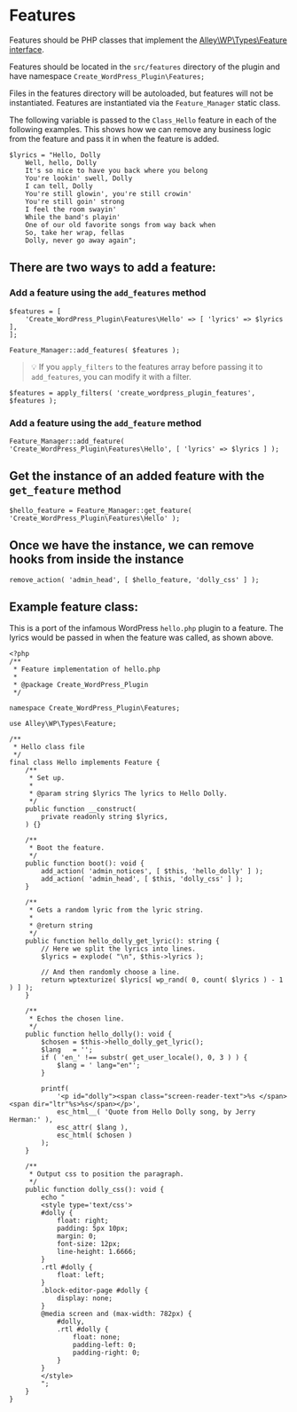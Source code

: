 # Features
Features should be PHP classes that implement the [Alley\WP\Types\Feature interface](https://github.com/alleyinteractive/wp-type-extensions/blob/main/src/alley/wp/types/interface-feature.php).

Features should be located in the `src/features` directory of the plugin and have namespace `Create_WordPress_Plugin\Features;`

Files in the features directory will be autoloaded, but features will not be instantiated. Features are instantiated via the `Feature_Manager` static class.

The following variable is passed to the `Class_Hello` feature in each of the following examples. This shows how we can remove any business logic from the feature and pass it in when the feature is added.

```
$lyrics = "Hello, Dolly
    Well, hello, Dolly
    It's so nice to have you back where you belong
    You're lookin' swell, Dolly
    I can tell, Dolly
    You're still glowin', you're still crowin'
    You're still goin' strong
    I feel the room swayin'
    While the band's playin'
    One of our old favorite songs from way back when
    So, take her wrap, fellas
    Dolly, never go away again";
```

## There are two ways to add a feature:
### Add a feature using the `add_features` method
```
$features = [
    'Create_WordPress_Plugin\Features\Hello' => [ 'lyrics' => $lyrics ],
];

Feature_Manager::add_features( $features );
```

> 💡 If you `apply_filters` to the features array before passing it to `add_features`, you can modify it with a filter.
```
$features = apply_filters( 'create_wordpress_plugin_features', $features );
```

### Add a feature using the `add_feature` method
```
Feature_Manager::add_feature( 'Create_WordPress_Plugin\Features\Hello', [ 'lyrics' => $lyrics ] );
```
## Get the instance of an added feature with the `get_feature` method
```
$hello_feature = Feature_Manager::get_feature( 'Create_WordPress_Plugin\Features\Hello' );
```
## Once we have the instance, we can remove hooks from inside the instance
```
remove_action( 'admin_head', [ $hello_feature, 'dolly_css' ] );
```

## Example feature class:
This is a port of the infamous WordPress `hello.php` plugin to a feature. The lyrics would be passed in when the feature was called, as shown above.
```
<?php
/**
 * Feature implementation of hello.php
 *
 * @package Create_WordPress_Plugin
 */

namespace Create_WordPress_Plugin\Features;

use Alley\WP\Types\Feature;

/**
 * Hello class file
 */
final class Hello implements Feature {
	/**
	 * Set up.
	 *
	 * @param string $lyrics The lyrics to Hello Dolly.
	 */
	public function __construct(
		private readonly string $lyrics,
	) {}

	/**
	 * Boot the feature.
	 */
	public function boot(): void {
		add_action( 'admin_notices', [ $this, 'hello_dolly' ] );
		add_action( 'admin_head', [ $this, 'dolly_css' ] );
	}

	/**
	 * Gets a random lyric from the lyric string.
	 *
	 * @return string
	 */
	public function hello_dolly_get_lyric(): string {
		// Here we split the lyrics into lines.
		$lyrics = explode( "\n", $this->lyrics );

		// And then randomly choose a line.
		return wptexturize( $lyrics[ wp_rand( 0, count( $lyrics ) - 1 ) ] );
	}

	/**
	 * Echos the chosen line.
	 */
	public function hello_dolly(): void {
		$chosen = $this->hello_dolly_get_lyric();
		$lang   = '';
		if ( 'en_' !== substr( get_user_locale(), 0, 3 ) ) {
			$lang = ' lang="en"';
		}

		printf(
			'<p id="dolly"><span class="screen-reader-text">%s </span><span dir="ltr"%s>%s</span></p>',
			esc_html__( 'Quote from Hello Dolly song, by Jerry Herman:' ),
			esc_attr( $lang ),
			esc_html( $chosen )
		);
	}

	/**
	 * Output css to position the paragraph.
	 */
	public function dolly_css(): void {
		echo "
		<style type='text/css'>
		#dolly {
			float: right;
			padding: 5px 10px;
			margin: 0;
			font-size: 12px;
			line-height: 1.6666;
		}
		.rtl #dolly {
			float: left;
		}
		.block-editor-page #dolly {
			display: none;
		}
		@media screen and (max-width: 782px) {
			#dolly,
			.rtl #dolly {
				float: none;
				padding-left: 0;
				padding-right: 0;
			}
		}
		</style>
		";
	}
}
```